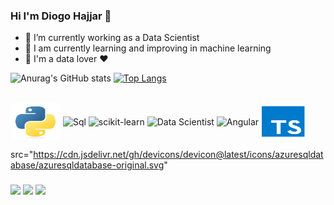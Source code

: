 ### Hi I'm Diogo Hajjar  👋

- 🔧 I’m currently working as a Data Scientist
- 🤖 I am currently learning and improving in machine learning
- 👻 I'm a data lover ❤

![Anurag's GitHub stats](https://github-readme-stats-sigma-five.vercel.app/api?username=Dighzy&show_icons=true&show_icons=true&theme=radical)
[![Top Langs](https://github-readme-stats-sigma-five.vercel.app/api/top-langs/?username=Dighzy&layout=compact&theme=radical&line_height=500)](https://github.com/Dighzy/github-readme-stats)

<div style="display: inline_block"><br>
  <img align="center" alt="Python" height="60" width="80" src="https://raw.githubusercontent.com/devicons/devicon/master/icons/python/python-original.svg"
  <img align="center" alt="Anaconda" height="50" width="70" src="https://cdn.jsdelivr.net/gh/devicons/devicon@latest/icons/anaconda/anaconda-original.svg">
  <img align="center" alt="Sql" height="50" width="70" src="https://cdn.jsdelivr.net/gh/devicons/devicon@latest/icons/azuresqldatabase/azuresqldatabase-original.svg">
  <img align="center" alt="scikit-learn" height="50" width="70" src="https://cdn.jsdelivr.net/gh/devicons/devicon@latest/icons/scikitlearn/scikitlearn-original.svg">
  <img align="center" alt="Data Scientist" height="50" width="70" src="https://cdn.jsdelivr.net/gh/devicons/devicon@latest/icons/electron/electron-original.svg">
  <img align="center" alt="Angular" height="50" width="70" src="https://cdn.jsdelivr.net/gh/devicons/devicon@latest/icons/angularjs/angularjs-original.svg">
  <img align="center" alt="Ts" height="50" width="70" src="https://raw.githubusercontent.com/devicons/devicon/master/icons/typescript/typescript-plain.svg">
  
  src="https://cdn.jsdelivr.net/gh/devicons/devicon@latest/icons/azuresqldatabase/azuresqldatabase-original.svg"
  
          
          
  </div>

### 
  <div> 
 <a href="https://instagram.com/diogohajjar" target="_blank"><img src="https://img.shields.io/badge/-Instagram-%23E4405F?style=for-the-badge&logo=instagram&logoColor=white" target="_blank"></a>
  <a href = "mailto:diogohajjar@hotmail.com"><img src="https://img.shields.io/badge/-Gmail-%23333?style=for-the-badge&logo=gmail&logoColor=white" target="_blank"></a>
  <a href="https://www.linkedin.com/in/diogo-hajjar-2b51b3214/" target="_blank"><img src="https://img.shields.io/badge/-LinkedIn-%230077B5?style=for-the-badge&logo=linkedin&logoColor=white" target="_blank"></a> 
  
</div>
